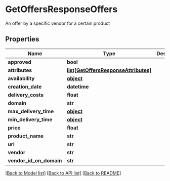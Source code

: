 # GetOffersResponseOffers

An offer by a specific vendor for a certain product
## Properties
Name | Type | Description | Notes
------------ | ------------- | ------------- | -------------
**approved** | **bool** |  | [optional] 
**attributes** | [**list[GetOffersResponseAttributes]**](GetOffersResponseAttributes.md) |  | [optional] 
**availability** | [**object**](.md) |  | [optional] 
**creation_date** | **datetime** |  | [optional] 
**delivery_costs** | **float** |  | [optional] 
**domain** | **str** |  | [optional] 
**max_delivery_time** | [**object**](.md) |  | [optional] 
**min_delivery_time** | [**object**](.md) |  | [optional] 
**price** | **float** |  | [optional] 
**product_name** | **str** |  | [optional] 
**url** | **str** |  | [optional] 
**vendor** | **str** |  | [optional] 
**vendor_id_on_domain** | **str** |  | [optional] 

[[Back to Model list]](../README.md#documentation-for-models) [[Back to API list]](../README.md#documentation-for-api-endpoints) [[Back to README]](../README.md)


